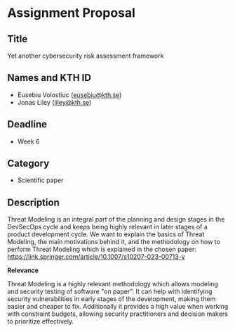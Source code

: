 # Assignment Proposal

## Title

Yet another cybersecurity risk assessment framework

## Names and KTH ID

  - Eusebiu Volostiuc (eusebiu@kth.se)
  - Jonas Liley (liley@kth.se)

## Deadline

- Week 6

## Category

- Scientific paper

## Description

Threat Modeling is an integral part of the planning and design stages in the DevSecOps cycle and keeps being highly relevant in later stages of a product development cycle. We want to explain the basics of Threat Modeling, the main motivations behind it, and the methodology on how to perform Threat Modeling which is explained in the chosen paper: https://link.springer.com/article/10.1007/s10207-023-00713-y

**Relevance**

Threat Modeling is a highly relevant methodology which allows modeling and security testing of software "on paper". It can help with identifying security vulnerabilities in early stages of the development, making them easier and cheaper to fix. Additionally it provides a high value when working with constraint budgets, allowing security practitioners and decision makers to prioritize effectively.
